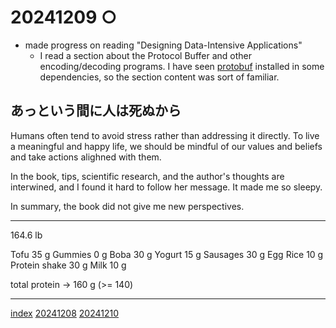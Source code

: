 <head><meta name="viewport" content="width=device-width, initial-scale=1.0, user-scalable=yes" /><meta charset="UTF-8"></head>

# 20241209 ○

- made progress on reading "Designing Data-Intensive Applications"
	- I read a section about the Protocol Buffer and other encoding/decoding programs. I have seen [protobuf](https://github.com/protocolbuffers/protobuf) installed in some dependencies, so the section content was sort of familiar.

## あっという間に人は死ぬから

Humans often tend to avoid stress rather than addressing it directly. To live a meaningful and happy life, we should be mindful of our values and beliefs and take actions alighned with them.

In the book, tips, scientific research, and the author's thoughts are interwined, and I found it hard to follow her message. It made me so sleepy.

In summary, the book did not give me new perspectives.

---

164.6 lb

Tofu 35 g
Gummies 0 g
Boba 30 g
Yogurt 15 g
Sausages 30 g
Egg Rice 10 g
Protein shake 30 g
Milk 10 g

total protein -> 160 g (>= 140)

---

[index](../../index.html)
[20241208](20241208.html)
[20241210](20241210.html)
